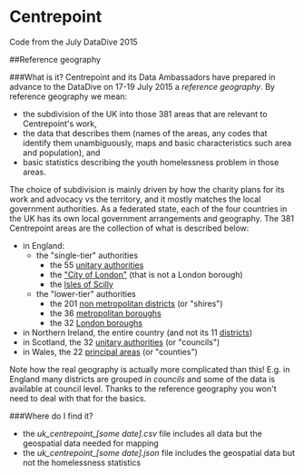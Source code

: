 Centrepoint
===========
Code from the July DataDive 2015

##Reference geography

###What is it?
Centrepoint and its Data Ambassadors have prepared in advance to the DataDive on 17-19 July 2015 a _reference geography_. By reference geography we mean:
- the subdivision of the UK into those 381 areas that are relevant to Centrepoint's work,
- the data that describes them (names of the areas, any codes that identify them unambiguously, maps and basic characteristics such area and population), and
- basic statistics describing the youth homelessness problem in those areas.

The choice of subdivision is mainly driven by how the charity plans for its work and advocacy vs the territory, and it mostly matches the local government authorities. As a federated state, each of the four countries in the UK has its own local government arrangements and geography. The 381 Centrepoint areas are the collection of what is described below:
- in England:
  - the "single-tier" authorities
    - the 55 [unitary authorities](https://en.wikipedia.org/wiki/Unitary_authorities_of_England)
    - the ["City of London"](https://en.wikipedia.org/wiki/City_of_London_Corporation) (that is not a London borough)
    - the [Isles of Scilly](https://en.wikipedia.org/wiki/Isles_of_Scilly)
  - the "lower-tier" authorities
    - the 201 [non metropolitan districts](https://en.wikipedia.org/wiki/Non-metropolitan_district) (or "shires")
    - the 36 [metropolitan boroughs](https://en.wikipedia.org/wiki/Metropolitan_borough)
    - the 32 [London boroughs](https://en.wikipedia.org/wiki/London_boroughs)
- in Northern Ireland, the entire country (and not its 11 [districts](https://en.wikipedia.org/wiki/Local_government_in_Northern_Ireland))
- in Scotland, the 32 [unitary authorities](https://en.wikipedia.org/wiki/Local_government_in_Scotland) (or "councils")
- in Wales, the 22 [principal areas](https://en.wikipedia.org/wiki/Local_government_in_Wales) (or "counties")

Note how the real geography is actually more complicated than this! E.g. in England many districts are grouped in _councils_ and some of the data is available at council level. Thanks to the reference geography you won't need to deal with that for the basics.

###Where do I find it?
- the _uk\_centrepoint\_[some date].csv_ file includes all data but the geospatial data needed for mapping
- the _uk\_centrepoint\_[some date].json_ file includes the geospatial data but not the homelessness statistics
